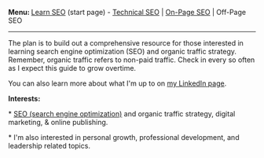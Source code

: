 <b>Menu: </b> <a href="learn-seo" title="How to learn SEO">Learn SEO</a> (start page) - <a href="technical-seo">Technical SEO</a> | <a href=”on-page-seo”>On-Page SEO</a> | Off-Page SEO
<hr>
<p>The plan is to build out a comprehensive resource for 
those interested in learning search engine optimization (SEO) and 
organic traffic strategy. Remember, organic traffic refers to non-paid traffic. Check in every so often as I expect this guide to grow overtime. 
</p>
<p>You can also learn more about what I'm up to on <a href="https://www.linkedin.com/in/joshhinds">my LinkedIn page</a>.</p>
<p>
<strong>Interests:</strong> 
<p>* <a href="learn-seo.html" title="Resources to learn SEO">SEO (search engine optimization)</a> and organic traffic strategy, digital marketing, & online publishing. </p>
 <p>* I'm also interested in personal growth, professional development, and leadership related topics.</p>
 
